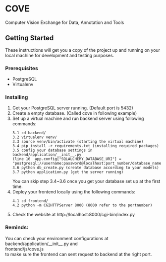 # COVE
Computer Vision Exchange for Data, Annotation and Tools

## Getting Started

These instructions will get you a copy of the project up and running on your local machine for development and testing purposes.

### Prerequisites
* PostgreSQL
* Virtualenv


### Installing

1. Get your PostgreSQL server running. (Default port is 5432)
2. Create a empty database. (Called cove in following example)
3. Set up a virtual machine and run backend server using following commands:
   ```
   3.1 cd backend/   
   3.2 virtualenv venv/  
   3.3 source venv/bin/activate (starting the virtual machine) 
   3.4 pip install -r requirements.txt (installing required packages)  
   3.5 config your database settings in backend/application/__init__.py
   (line 16  app.config["SQLALCHEMY_DATABASE_URI"] = "postgresql://username:password@localhost:port_number/database_name") 
   3.6 python db_create.py (create database according to your models) 
   3.7 python application.py (get the server running)
   ```
   You can skip step 3.4~3.6 once you get your database set up at the first time.
4. Deploy your frontend locally using the following commands:
   ```
   4.1 cd frontend/   
   4.2 python -m CGIHTTPServer 8000 (8000 refer to the portnumber)
   ```
5. Check the website at http://localhost:8000/cgi-bin/index.py

### Reminds:
You can check your environment configurations at  
backend/application/\_\_init\_\_.py and  
frontend/js/cove.js  
to make sure the frontend can sent request to backend at the right port.

